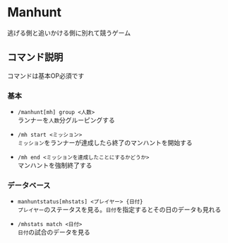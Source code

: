 # Manhunt
逃げる側と追いかける側に別れて競うゲーム

## コマンド説明

コマンドは基本OP必須です

### 基本

* `/manhunt[mh] group <人数>`  
ランナーを`人数`分グルーピングする

* `/mh start <ミッション>`  
`ミッション`をランナーが達成したら終了のマンハントを開始する

* `/mh end <ミッションを達成したことにするかどうか>`  
マンハントを強制終了する

### データベース

* `manhuntstatus[mhstats] <プレイヤー> {日付}`  
`プレイヤー`のステータスを見る。`日付`を指定するとその日のデータも見れる

* `/mhstats match <日付>`  
`日付`の試合のデータを見る
